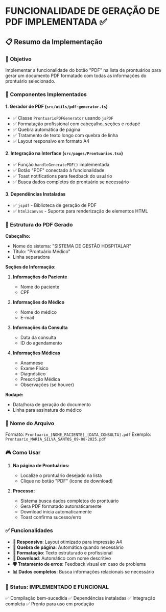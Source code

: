 # FUNCIONALIDADE DE GERAÇÃO DE PDF IMPLEMENTADA ✅

## 📋 Resumo da Implementação

### 🎯 Objetivo
Implementar a funcionalidade do botão "PDF" na lista de prontuários para gerar um documento PDF formatado com todas as informações do prontuário selecionado.

### 🔧 Componentes Implementados

#### 1. **Gerador de PDF (`src/utils/pdf-generator.ts`)**
- ✅ Classe `ProntuarioPDFGenerator` usando `jsPDF`
- ✅ Formatação profissional com cabeçalho, seções e rodapé
- ✅ Quebra automática de página
- ✅ Tratamento de texto longo com quebra de linha
- ✅ Layout responsivo em formato A4

#### 2. **Integração na Interface (`src/pages/Prontuarios.tsx`)**
- ✅ Função `handleGeneratePDF()` implementada
- ✅ Botão "PDF" conectado à funcionalidade
- ✅ Toast notifications para feedback do usuário
- ✅ Busca dados completos do prontuário se necessário

#### 3. **Dependências Instaladas**
- ✅ `jspdf` - Biblioteca de geração de PDF
- ✅ `html2canvas` - Suporte para renderização de elementos HTML

### 📄 Estrutura do PDF Gerado

**Cabeçalho:**
- Nome do sistema: "SISTEMA DE GESTÃO HOSPITALAR"
- Título: "Prontuário Médico"
- Linha separadora

**Seções de Informação:**
1. **Informações do Paciente**
   - Nome do paciente
   - CPF

2. **Informações do Médico**
   - Nome do médico
   - E-mail

3. **Informações da Consulta**
   - Data da consulta
   - ID do agendamento

4. **Informações Médicas**
   - Anamnese
   - Exame Físico
   - Diagnóstico
   - Prescrição Médica
   - Observações (se houver)

**Rodapé:**
- Data/hora de geração do documento
- Linha para assinatura do médico

### 💾 Nome do Arquivo
Formato: `Prontuario_[NOME_PACIENTE]_[DATA_CONSULTA].pdf`
Exemplo: `Prontuario_MARIA_SILVA_SANTOS_09-08-2025.pdf`

### 🎮 Como Usar

1. **Na página de Prontuários:**
   - Localize o prontuário desejado na lista
   - Clique no botão "PDF" (ícone de download)

2. **Processo:**
   - Sistema busca dados completos do prontuário
   - Gera PDF formatado automaticamente
   - Download inicia automaticamente
   - Toast confirma sucesso/erro

### ✅ Funcionalidades

- **📱 Responsivo**: Layout otimizado para impressão A4
- **🔄 Quebra de página**: Automática quando necessário
- **📝 Formatação**: Texto estruturado e profissional
- **💾 Download**: Automático com nome descritivo
- **🛡️ Tratamento de erros**: Feedback visual em caso de problema
- **📊 Dados completos**: Busca informações relacionais se necessário

### 🚀 Status: IMPLEMENTADO E FUNCIONAL

✅ Compilação bem-sucedida
✅ Dependências instaladas
✅ Integração completa
✅ Pronto para uso em produção
